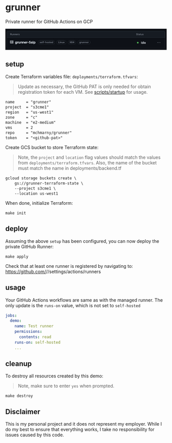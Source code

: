 # grunner

Private runner for GitHub Actions on GCP

![](assets/runners.png)

## setup 

Create Terraform variables file: `deployments/terraform.tfvars`:

> Update as necessary, the GitHub PAT is only needed for obtain registration token for each VM. See [scripts/startup](scripts/startup) for usage.

```shell
name     = "grunner"
project  = "s3cme1"
region   = "us-west1"
zone     = "c"
machine  = "e2-medium"
vms      = 2
repo     = "mchmarny/grunner"
token    = "<github-pat>"
```

Create GCS bucket to store Terraform state:

> Note, the `project` and `location` flag values should match the values from `deployments/terraform.tfvars`. Also, the name of the bucket must match the name in deployments/backend.tf

```shell
gcloud storage buckets create \
    gs://grunner-terraform-state \
    --project s3cme1 \
    --location us-west1
```

When done, initialize Terraform:

```shell
make init
```

## deploy

Assuming the above `setup` has been configured, you can now deploy the private GitHub Runner:

```shell
make apply
```

Check that at least one runner is registered by navigating to: https://github.com/<owner>/<repo>/settings/actions/runners 

## usage

Your GitHub Actions workflows are same as with the managed runner. The only update is the `runs-on` value, which is not set to `self-hosted`

```yaml
jobs:
  demo:
    name: Test runner
    permissions:
      contents: read
    runs-on: self-hosted
    ...
```

## cleanup

To destroy all resources created by this demo:

> Note, make sure to enter `yes` when prompted.

```shell
make destroy
```

## Disclaimer

This is my personal project and it does not represent my employer. While I do my best to ensure that everything works, I take no responsibility for issues caused by this code.
